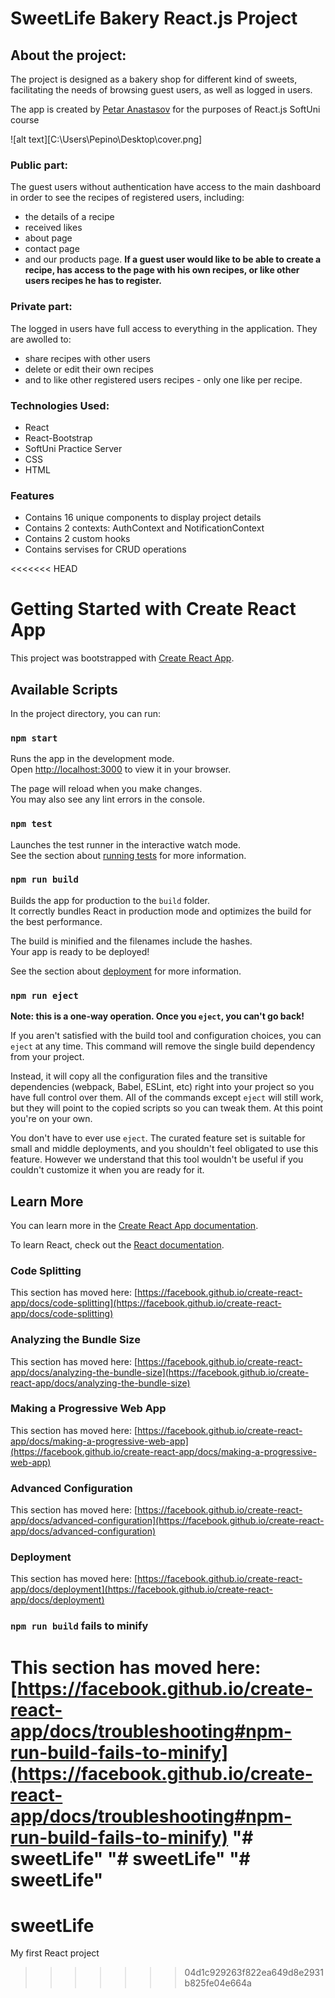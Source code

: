 # SweetLife Bakery React.js Project

## About the project: 


The project is designed as a bakery shop for different kind of sweets, facilitating the needs of browsing guest users, as well as logged in users.

The app is created by [Petar Anastasov](https://github.com/AnastasovP) for the purposes of React.js SoftUni course

![alt text][C:\Users\Pepino\Desktop\cover.png]

### Public part:
The guest users without authentication have access to the main dashboard in order to see the recipes of registered users, including: 

* the details of a recipe 
* received likes 
* about page
* contact page
* and our products page. 
**If a guest user would like to be able to create a recipe, has access to the page with his own recipes, or like other users recipes he has to register.**

### Private part:

The logged in users have full access to everything in the application. They are awolled to: 
* share recipes with other users 
* delete or edit their own recipes
* and to like other registered users recipes - only one like per recipe.

### Technologies Used:

* React
* React-Bootstrap
* SoftUni Practice Server
* CSS
* HTML

### Features

* Contains 16 unique components to display project details
* Contains 2 contexts: AuthContext and NotificationContext
* Contains 2 custom hooks 
* Contains servises for CRUD operations

    


<<<<<<< HEAD
# Getting Started with Create React App

This project was bootstrapped with [Create React App](https://github.com/facebook/create-react-app).

## Available Scripts

In the project directory, you can run:

### `npm start`

Runs the app in the development mode.\
Open [http://localhost:3000](http://localhost:3000) to view it in your browser.

The page will reload when you make changes.\
You may also see any lint errors in the console.

### `npm test`

Launches the test runner in the interactive watch mode.\
See the section about [running tests](https://facebook.github.io/create-react-app/docs/running-tests) for more information.

### `npm run build`

Builds the app for production to the `build` folder.\
It correctly bundles React in production mode and optimizes the build for the best performance.

The build is minified and the filenames include the hashes.\
Your app is ready to be deployed!

See the section about [deployment](https://facebook.github.io/create-react-app/docs/deployment) for more information.

### `npm run eject`

**Note: this is a one-way operation. Once you `eject`, you can't go back!**

If you aren't satisfied with the build tool and configuration choices, you can `eject` at any time. This command will remove the single build dependency from your project.

Instead, it will copy all the configuration files and the transitive dependencies (webpack, Babel, ESLint, etc) right into your project so you have full control over them. All of the commands except `eject` will still work, but they will point to the copied scripts so you can tweak them. At this point you're on your own.

You don't have to ever use `eject`. The curated feature set is suitable for small and middle deployments, and you shouldn't feel obligated to use this feature. However we understand that this tool wouldn't be useful if you couldn't customize it when you are ready for it.

## Learn More

You can learn more in the [Create React App documentation](https://facebook.github.io/create-react-app/docs/getting-started).

To learn React, check out the [React documentation](https://reactjs.org/).

### Code Splitting

This section has moved here: [https://facebook.github.io/create-react-app/docs/code-splitting](https://facebook.github.io/create-react-app/docs/code-splitting)

### Analyzing the Bundle Size

This section has moved here: [https://facebook.github.io/create-react-app/docs/analyzing-the-bundle-size](https://facebook.github.io/create-react-app/docs/analyzing-the-bundle-size)

### Making a Progressive Web App

This section has moved here: [https://facebook.github.io/create-react-app/docs/making-a-progressive-web-app](https://facebook.github.io/create-react-app/docs/making-a-progressive-web-app)

### Advanced Configuration

This section has moved here: [https://facebook.github.io/create-react-app/docs/advanced-configuration](https://facebook.github.io/create-react-app/docs/advanced-configuration)

### Deployment

This section has moved here: [https://facebook.github.io/create-react-app/docs/deployment](https://facebook.github.io/create-react-app/docs/deployment)

### `npm run build` fails to minify

This section has moved here: [https://facebook.github.io/create-react-app/docs/troubleshooting#npm-run-build-fails-to-minify](https://facebook.github.io/create-react-app/docs/troubleshooting#npm-run-build-fails-to-minify)
"# sweetLife" 
"# sweetLife" 
"# sweetLife" 
=======
# sweetLife
My first React project
>>>>>>> 04d1c929263f822ea649d8e2931b825fe04e664a

